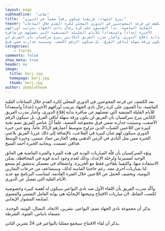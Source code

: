 ```yaml
---
layout: page
subheadline:  "ملاعب"
title:  "بيرج الجهاد: فريقنا سيكون رقماً صعباً في الدوري"
teaser: "بعد الكشف عن قرعة المجوعتين في الدوري المحلي لكرة القدم خلال الساعات
القلية الماضية، بدأ الفنيون على كرة رجال نادي الجهاد بترتيب أوراقهم
الأخيرة إعداداً واستعداداً للأيام القليلة المتبقية التي تفصلهم عن صافرة
بداية إقلاع الدوري، وأشار مدرب الفريق الكابتن بيرج سركسيان بأن الفريق لن
يكون ورقة سهلة لباقي الفرق، بل سيكون الرقم الأصعب، وسيثبت جدارته ضمن فرق"
categories:
    - fields
comments: false
show_meta: true
header: no
image:
  title: berj.jpg
  homepage: berj.jpg
  thumb: berj.jpg
author: abdalatheem
---
```



بعد الكشف عن قرعة المجوعتين في الدوري المحلي لكرة القدم خلال الساعات
القلية الماضية، بدأ الفنيون على كرة رجال نادي الجهاد بترتيب أوراقهم
الأخيرة إعداداً واستعداداً للأيام القليلة المتبقية التي تفصلهم عن صافرة
بداية إقلاع الدوري، وأشار مدرب الفريق الكابتن بيرج سركسيان بأن الفريق لن
يكون ورقة سهلة لباقي الفرق، بل سيكون الرقم الأصعب، وسيثبت جدارته ضمن فرق
مجموعته الصعبة، علماً أنّ عناصر الفريق تضم نخبة كبيرة من اللاعبين الشباب
الذين تتراوح متوسط أعمارهم ال20 عاماً، ومع جني خبرة الدوري سيكون لهم شأن
كبيرة في الملاعب، بالإضافة إلى ذلك عززنا الفريق بلاعبي الخبرة ممن مثل
النادي في الزمن الذهبي وهم: الحارس عماد عيسى، وخبرة الوسط قذافي عصمت،
وبجانبه الخبرة أحمد السيخ.

ونوّه السركسيان بأن قلّة المباريات الودية في هذه الفترة والفترة الماضية
هي العائق الوحيد لمسيرتنا ولرحلة الإعداد، وذلك لعدم وجود أندية قوية في
المحافظة، يمكن الاستفادة منها، واكتفينا بلقاءين فقط مع الجزيرة، وانشغاله
في معسكر بدمشق لم يسمع لنا بمباريات أخرى معه، رغم حاجتنا الماسة لذلك،
وسنضاعف من جرعات التمارين اليومية، وتخفيف الحمل عن اللاعبين خلال الفترة
القادمة، ليتناسب البرنامج مع عديد الأيام القلية التي تفصل عن الدوري.

وأكّد مدرب الفريق بأن اللقاء الأول ضد نادي النواعير سيكون له أهمية كبيرة
وخصوصية لكسب النقاط، لان مباريات الافتتاح ونتيجتها الإيجابيّة هي بوابة
العامل النفسي والمعنوي لمتابعة المشوار الإيجابي.

يذكر أن مجموعة نادي الجهاد تضم: النواعير، تشرين، الاتحاد، النضال،
الوثبة، الوحدة، مصفاة بانياس، الفتوة، الشرطة.

يذكر أن لقاء الافتتاح سيجمع ممثلنا بالنواعير في 24 تشرين الثاني.
